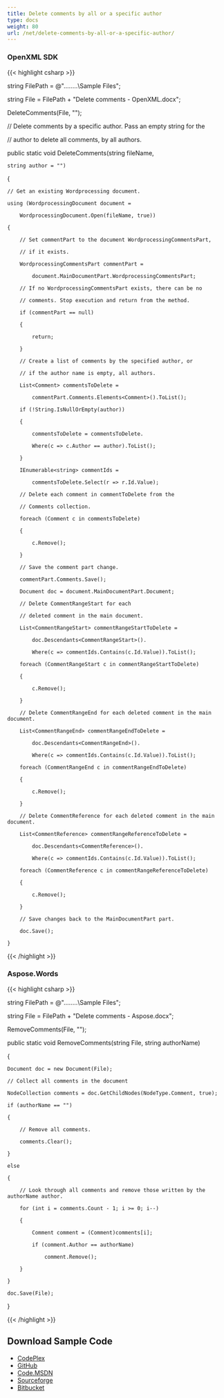 ```yaml
---
title: Delete comments by all or a specific author
type: docs
weight: 80
url: /net/delete-comments-by-all-or-a-specific-author/
---
```


### **OpenXML SDK**
{{< highlight csharp >}}

 string FilePath = @"..\..\..\..\Sample Files\";

string File = FilePath + "Delete comments - OpenXML.docx";

DeleteComments(File, "");

// Delete comments by a specific author. Pass an empty string for the 

// author to delete all comments, by all authors.

public static void DeleteComments(string fileName,

    string author = "")

{

    // Get an existing Wordprocessing document.

    using (WordprocessingDocument document =

        WordprocessingDocument.Open(fileName, true))

    {

        // Set commentPart to the document WordprocessingCommentsPart, 

        // if it exists.

        WordprocessingCommentsPart commentPart =

            document.MainDocumentPart.WordprocessingCommentsPart;

        // If no WordprocessingCommentsPart exists, there can be no 

        // comments. Stop execution and return from the method.

        if (commentPart == null)

        {

            return;

        }

        // Create a list of comments by the specified author, or

        // if the author name is empty, all authors.

        List<Comment> commentsToDelete =

            commentPart.Comments.Elements<Comment>().ToList();

        if (!String.IsNullOrEmpty(author))

        {

            commentsToDelete = commentsToDelete.

            Where(c => c.Author == author).ToList();

        }

        IEnumerable<string> commentIds =

            commentsToDelete.Select(r => r.Id.Value);

        // Delete each comment in commentToDelete from the 

        // Comments collection.

        foreach (Comment c in commentsToDelete)

        {

            c.Remove();

        }

        // Save the comment part change.

        commentPart.Comments.Save();

        Document doc = document.MainDocumentPart.Document;

        // Delete CommentRangeStart for each

        // deleted comment in the main document.

        List<CommentRangeStart> commentRangeStartToDelete =

            doc.Descendants<CommentRangeStart>().

            Where(c => commentIds.Contains(c.Id.Value)).ToList();

        foreach (CommentRangeStart c in commentRangeStartToDelete)

        {

            c.Remove();

        }

        // Delete CommentRangeEnd for each deleted comment in the main document.

        List<CommentRangeEnd> commentRangeEndToDelete =

            doc.Descendants<CommentRangeEnd>().

            Where(c => commentIds.Contains(c.Id.Value)).ToList();

        foreach (CommentRangeEnd c in commentRangeEndToDelete)

        {

            c.Remove();

        }

        // Delete CommentReference for each deleted comment in the main document.

        List<CommentReference> commentRangeReferenceToDelete =

            doc.Descendants<CommentReference>().

            Where(c => commentIds.Contains(c.Id.Value)).ToList();

        foreach (CommentReference c in commentRangeReferenceToDelete)

        {

            c.Remove();

        }

        // Save changes back to the MainDocumentPart part.

        doc.Save();

    }

{{< /highlight >}}
### **Aspose.Words**
{{< highlight csharp >}}



string FilePath = @"..\..\..\..\Sample Files\";

string File = FilePath + "Delete comments - Aspose.docx";

RemoveComments(File, "");

public static void RemoveComments(string File, string authorName)

{

    Document doc = new Document(File);

    // Collect all comments in the document

    NodeCollection comments = doc.GetChildNodes(NodeType.Comment, true);

    if (authorName == "")

    {

        // Remove all comments.

        comments.Clear();

    }

    else

    {

        // Look through all comments and remove those written by the authorName author.

        for (int i = comments.Count - 1; i >= 0; i--)

        {

            Comment comment = (Comment)comments[i];

            if (comment.Author == authorName)

                comment.Remove();

        }

    }

    doc.Save(File);

}


{{< /highlight >}}
## **Download Sample Code**
- [CodePlex](https://asposewordsopenxml.codeplex.com/releases/view/620544)
- [GitHub](https://github.com/aspose-words/Aspose.Words-for-.NET/releases/tag/AsposeWordsVsOpenXMLv1.2)
- [Code.MSDN](https://code.msdn.microsoft.com/Code-Comparison-of-Common-4ffff4d7#content)
- [Sourceforge](https://sourceforge.net/projects/asposeopenxml/files/Aspose.Words%20Vs%20OpenXML/Delete%20comments%20by%20all%20or%20a%20specific%20author%20\(Aspose.Words\).zip/download)
- [Bitbucket](https://bitbucket.org/asposemarketplace/aspose-for-openxml/wiki/Delete%20comments%20by%20all%20or%20a%20specific%20author)

